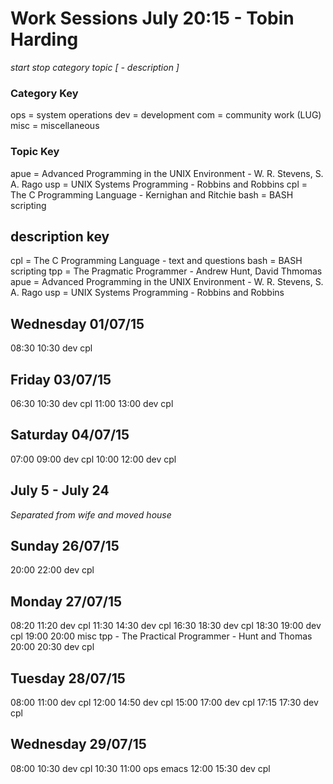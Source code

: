 Work Sessions July 20:15 - Tobin Harding
=======================================
_start stop category topic [ - description ]_

### Category Key #
ops = system operations
dev = development
com = community work (LUG)
misc = miscellaneous

### Topic Key #
apue = Advanced Programming in the UNIX Environment - W. R. Stevens, S. A. Rago
usp = UNIX Systems Programming - Robbins and Robbins
cpl = The C Programming Language - Kernighan and Ritchie
bash = BASH scripting

description key
---------------
cpl = The C Programming Language - text and questions
bash = BASH scripting
tpp = The Pragmatic Programmer - Andrew Hunt, David Thmomas
apue = Advanced Programming in the UNIX Environment - W. R. Stevens, S. A. Rago
usp = UNIX Systems Programming - Robbins and Robbins

Wednesday 01/07/15 
------------------
08:30 10:30 dev cpl

Friday 03/07/15
---------------
06:30 10:30 dev cpl
11:00 13:00 dev cpl

Saturday 04/07/15
---------------
07:00 09:00 dev cpl
10:00 12:00 dev cpl

July 5 - July 24 
----------------
*Separated from wife and moved house*

Sunday 26/07/15
---------------
20:00 22:00 dev cpl

Monday 27/07/15
---------------
08:20 11:20 dev cpl
11:30 14:30 dev cpl
16:30 18:30 dev cpl
18:30 19:00 dev cpl
19:00 20:00 misc tpp - The Practical Programmer - Hunt and Thomas
20:00 20:30 dev cpl

Tuesday 28/07/15
---------------
08:00 11:00 dev cpl
12:00 14:50 dev cpl
15:00 17:00 dev cpl
17:15 17:30 dev cpl

Wednesday 29/07/15
---------------
08:00 10:30 dev cpl
10:30 11:00 ops emacs
12:00 15:30 dev cpl

